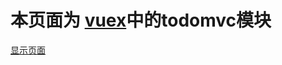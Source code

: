 # 本页面为 [vuex](https://github.com/vuejs/vuex/tree/dev/examples/todomvc)中的todomvc模块
[显示页面](https://non000.github.io)
